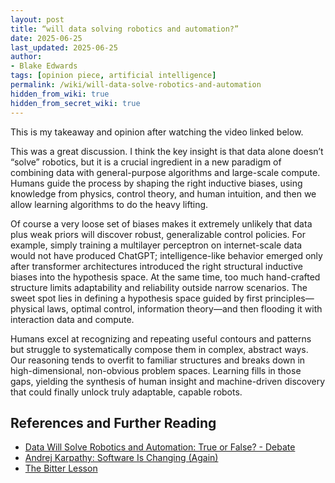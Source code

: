 ```yaml
---
layout: post
title: “will data solving robotics and automation?”
date: 2025-06-25
last_updated: 2025-06-25
author:
- Blake Edwards
tags: [opinion piece, artificial intelligence]
permalink: /wiki/will-data-solve-robotics-and-automation
hidden_from_wiki: true
hidden_from_secret_wiki: true
---
```


This is my takeaway and opinion after watching the video linked below.

This was a great discussion. I think the key insight is that data alone doesn’t “solve” robotics, but it is a crucial ingredient in a new paradigm of combining data with general-purpose algorithms and large-scale compute. Humans guide the process by shaping the right inductive biases, using knowledge from physics, control theory, and human intuition, and then we allow learning algorithms to do the heavy lifting.

Of course a very loose set of biases makes it extremely unlikely that data plus weak priors will discover robust, generalizable control policies. For example, simply training a multilayer perceptron on internet-scale data would not have produced ChatGPT; intelligence-like behavior emerged only after transformer architectures introduced the right structural inductive biases into the hypothesis space. At the same time, too much hand-crafted structure limits adaptability and reliability outside narrow scenarios. The sweet spot lies in defining a hypothesis space guided by first principles—physical laws, optimal control, information theory—and then flooding it with interaction data and compute.

Humans excel at recognizing and repeating useful contours and patterns but struggle to systematically compose them in complex, abstract ways. Our reasoning tends to overfit to familiar structures and breaks down in high-dimensional, non-obvious problem spaces. Learning fills in those gaps, yielding the synthesis of human insight and machine-driven discovery that could finally unlock truly adaptable, capable robots.

## References and Further Reading

- [Data Will Solve Robotics and Automation: True or False? - Debate](https://youtu.be/PfvctjoMPk8?si=Ix45KGrpBnnRhLBJ)
- [Andrej Karpathy: Software Is Changing (Again)](https://www.youtube.com/watch?v=LCEmiRjPEtQ&ab_channel=YCombinator)
- [The Bitter Lesson](http://www.incompleteideas.net/IncIdeas/BitterLesson.html)
 